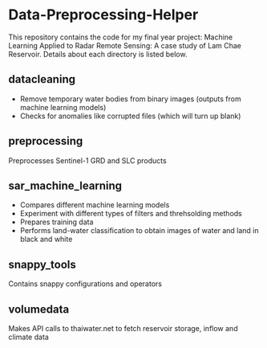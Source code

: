 # Data-Preprocessing-Helper

This repository contains the code for my final year project: Machine Learning Applied to Radar Remote Sensing: A case study of Lam Chae Reservoir.
Details about each directory is listed below.

## datacleaning
- Remove temporary water bodies from binary images (outputs from machine learning models)
- Checks for anomalies like corrupted files (which will turn up blank)

## preprocessing
Preprocesses Sentinel-1 GRD and SLC products

## sar_machine_learning
- Compares different machine learning models
- Experiment with different types of filters and threhsolding methods
- Prepares training data
- Performs land-water classification to obtain images of water and land in black and white

## snappy_tools
Contains snappy configurations and operators

## volumedata
Makes API calls to thaiwater.net to fetch reservoir storage, inflow and climate data
